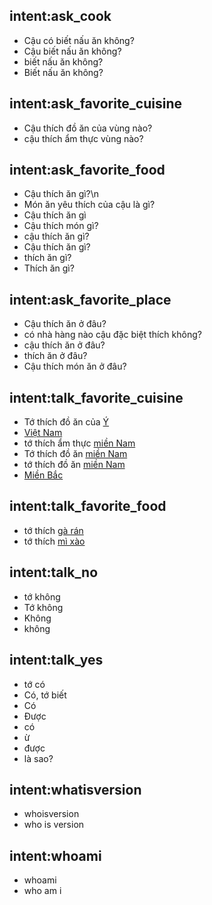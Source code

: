 ## intent:ask_cook
- Cậu có biết nấu ăn không?
- Cậu biết nấu ăn không?
- biết nấu ăn không?
- Biết nấu ăn không?

## intent:ask_favorite_cuisine
- Cậu thích đồ ăn của vùng nào?
- cậu thích ẩm thực vùng nào?

## intent:ask_favorite_food
- Cậu thích ăn gì?\n
- Món ăn yêu thích của cậu là gì?
- Cậu thích ăn gì
- Cậu thích món gì?
- cậu thích ăn gì?
- Cậu thích ăn gì?
- thích ăn gì?
- Thích ăn gì?

## intent:ask_favorite_place
- Cậu thích ăn ở đâu?
- có nhà hàng nào cậu đặc biệt thích không?
- cậu thích ăn ở đâu?
- thích ăn ở đâu?
- Cậu thích món ăn ở đâu?

## intent:talk_favorite_cuisine
- Tớ thích đồ ăn của [Ý](cuisine)
- [Việt Nam](cuisine)
- tớ thích ẩm thực [miền Nam](cuisine)
- Tớ thích đồ ăn [miền Nam](cuisine)
- tớ thích đồ ăn [miền Nam](cuisine)
- [Miền Bắc](cuisine)

## intent:talk_favorite_food
- tớ thích [gà rán](food)
- tớ thích [mì xào](food)

## intent:talk_no
- tớ không
- Tớ không
- Không
- không

## intent:talk_yes
- tớ có
- Có, tớ biết
- Có
- Được
- có
- ừ
- được
- là sao?

## intent:whatisversion
- whoisversion
- who is version

## intent:whoami
- whoami
- who am i
